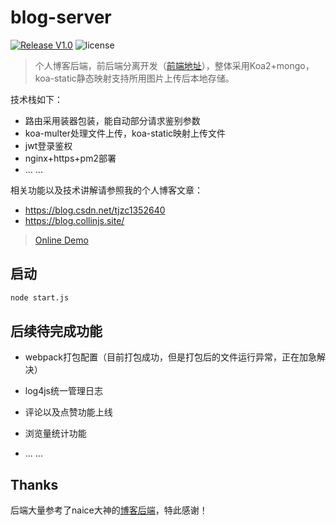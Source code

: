 # blog-server

[![Release V1.0](https://img.shields.io/badge/release-v1.0-blue.svg)](https://github.com/TJCollinZhang/blog-server)
![license](https://img.shields.io/badge/license-MIT-brightgreen.svg)



> 个人博客后端，前后端分离开发（[前端地址](https://github.com/TJCollinZhang/blog-front-end)），整体采用Koa2+mongo，koa-static静态映射支持所用图片上传后本地存储。

技术栈如下：

- 路由采用装器包装，能自动部分请求鉴别参数
- koa-multer处理文件上传，koa-static映射上传文件
- jwt登录鉴权
- nginx+https+pm2部署
- ... ...

相关功能以及技术讲解请参照我的个人博客文章：

- https://blog.csdn.net/tjzc1352640
- https://blog.collinjs.site/



> [Online Demo](https://blog.collinjs.site/)



## 启动

```sh
node start.js
```



## 后续待完成功能

- webpack打包配置（目前打包成功，但是打包后的文件运行异常，正在加急解决）

- log4js统一管理日志
- 评论以及点赞功能上线
- 浏览量统计功能
- ... ...

## Thanks

后端大量参考了naice大神的[博客后端](https://github.com/naihe138/naice-blog-koa)，特此感谢！



